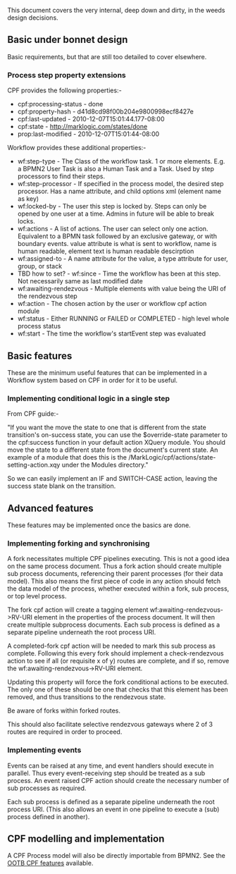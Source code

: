 This document covers the very internal, deep down and dirty, in the weeds design decisions.

## Basic under bonnet design

Basic requirements, but that are still too detailed to cover elsewhere.

### Process step property extensions

CPF provides the following properties:-
- cpf:processing-status - done
- cpf:property-hash - d41d8cd98f00b204e9800998ecf8427e
- cpf:last-updated - 2010-12-07T15:01:44.177-08:00
- cpf:state - http://marklogic.com/states/done
- prop:last-modified - 2010-12-07T15:01:44-08:00

Workflow provides these additional properties:-
- wf:step-type - The Class of the workflow task. 1 or more elements. E.g. a BPMN2 User Task is also a Human Task and a Task. Used by step processors to find their steps.
- wf:step-processor - If specified in the process model, the desired step processor. Has a name attribute, and child options xml (element name as key)
- wf:locked-by - The user this step is locked by. Steps can only be opened by one user at a time. Admins in future will be able to break locks.
- wf:actions - A list of actions. The user can select only one action. Equivalent to a BPMN task followed by an exclusive gateway, or with boundary events. value attribute is what is sent to workflow, name is human readable, element text is human readable descirption
- wf:assigned-to - A name attribute for the value, a type attribute for user, group, or stack
- TBD how to set? - wf:since - Time the workflow has been at this step. Not necessarily same as last modified date
- wf:awaiting-rendezvous - Multiple elements with value being the URI of the rendezvous step
- wf:action - The chosen action by the user or workflow cpf action module
- wf:status - Either RUNNING or FAILED or COMPLETED - high level whole process status
- wf:start - The time the workflow's startEvent step was evaluated

## Basic features

These are the minimum useful features that can be implemented in a Workflow system based on CPF in order for it to be
useful.

### Implementing conditional logic in a single step

From CPF guide:-

"If you want the move the state to one that is different from the state transition's on-success state, you can use the
$override-state parameter to the cpf:success function in your default action XQuery module. You should move the state
to a different state from the document's current state. An example of a module that does this is the
/MarkLogic/cpf/actions/state-setting-action.xqy under the Modules directory."

So we can easily implement an IF and SWITCH-CASE action, leaving the success state blank on the transition.

## Advanced features

These features may be implemented once the basics are done.

### Implementing forking and synchronising

A fork necessitates multiple CPF pipelines executing. This is not a good idea on the same process document. Thus a fork
action should create multiple sub process documents, referencing their parent processes (for their data model). This
also means the first piece of code in any action should fetch the data model of the process, whether executed within
a fork, sub process, or top level process.

The fork cpf action will create a tagging element wf:awaiting-rendezvous->RV-URI element in the properties of the process
document. It will then create multiple subprocess documents. Each sub process is defined as a separate pipeline
underneath the root process URI.

A completed-fork cpf action will be needed to mark this sub process as complete. Following this every fork should
implement a check-rendezvous action to see if all (or requisite x of y) routes are complete, and if so, remove the
wf:awaiting-rendezvous->RV-URI element.

Updating this property will force the fork conditional actions to be executed. The only one of these should be one
that checks that this element has been removed, and thus transitions to the rendezvous state.

Be aware of forks within forked routes.

This should also facilitate selective rendezvous gateways where 2 of 3 routes are required in order to proceed.

### Implementing events

Events can be raised at any time, and event handlers should execute in parallel. Thus every event-receiving step
should be treated as a sub process. An event raised CPF action should create the necessary number of sub processes as
required.

Each sub process is defined as a separate pipeline underneath the root process URI. (This also allows an event in
one pipeline to execute a (sub) process defined in another).

## CPF modelling and implementation

A CPF Process model will also be directly importable from BPMN2. See the [OOTB CPF features](cpf-ootb.md) available.
